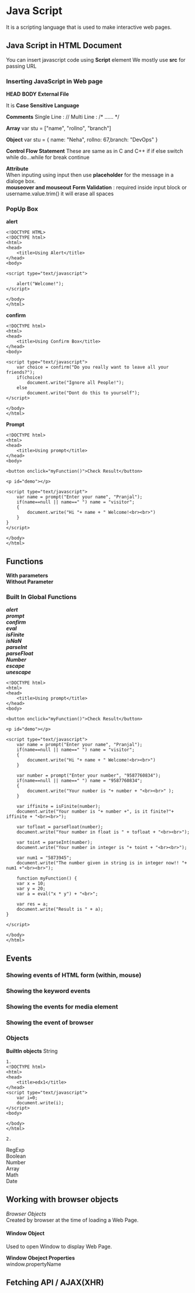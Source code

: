 # Java Script
It is a scripting language that is used to make interactive web pages.

## Java Script in HTML Document
You can insert javascript code using **Script** element
We mostly use **src** for passing URL

### Inserting JavaScript in Web page
**HEAD**
**BODY**
**External File**

It is **Case Sensitive Language**

**Comments**
        Single Line : //
        Multi Line : /* ...... */
        
**Array**
        var stu = ["name", "rollno", "branch"]

**Object**
        var stu = { name: "Neha", rollno: 67,branch: "DevOps" }

**Control Flow Statement**
These are same as in C and C++
if
if else
switch
while
do...while
for
break
continue

**Attribute**<br>
When inputing using input then use **placeholder** for the message in a dialoge box.<br>
**mouseover and mouseout**
**Form Validation** : required inside input block or username.value.trim() it will erase all spaces<br>


### PopUp Box
**alert**
```
<!DOCTYPE HTML>
<!DOCTYPE html>
<html>
<head>
	<title>Using Alert</title>
</head>
<body>

<script type="text/javascript">

	alert("Welcome!");
</script>

</body>
</html>
```

**confirm**
```
<!DOCTYPE html>
<html>
<head>
	<title>Using Confirm Box</title>
</head>
<body>

<script type="text/javascript"> 
	var choice = confirm("Do you really want to leave all your friends?");
	if(choice)
		document.write("Ignore all People!");
	else
		document.write("Dont do this to yourself");
</script>

</body>
</html>
```

**Prompt**
```
<!DOCTYPE html>
<html>
<head>
	<title>Using prompt</title>
</head>
<body>

<button onclick="myFunction()">Check Result</button>

<p id="demo"></p>

<script type="text/javascript">
	var name = prompt("Enter your name", "Pranjal");
	if(name==null || name==" ") name = "visitor";
	{
		document.write("Hi "+ name + " Welcome!<br><br>")
	}
}
</script>

</body>
</html>
```

## Functions
**With parameters** <br /> 
**Without Parameter** <br /> 

### Built In Global Functions

***alert <br /> 
prompt <br /> 
confirm <br /> 
eval <br /> 
isFinite <br /> 
isNaN <br /> 
parseInt <br /> 
parseFloat <br /> 
Number <br /> 
escape <br /> 
unescape***

```
<!DOCTYPE html>
<html>
<head>
	<title>Using prompt</title>
</head>
<body>

<button onclick="myFunction()">Check Result</button>

<p id="demo"></p>

<script type="text/javascript">
	var name = prompt("Enter your name", "Pranjal");
	if(name==null || name==" ") name = "visitor";
	{
		document.write("Hi "+ name + " Welcome!<br><br>")
	}

	var number = prompt("Enter your number", "9587760834");
	if(name==null || name==" ") name = "9587760834";
	{
		document.write("Your number is "+ number + "<br><br>" );
	}

	var iffinite = isFinite(number);
	document.write("Your number is "+ number +", is it finite?"+ iffinite + "<br><br>");

	var tofloat = parseFloat(number);
	document.write("Your number in float is " + tofloat + "<br><br>");

	var toint = parseInt(number);
	document.write("Your number in integer is "+ toint + "<br><br>");

	var num1 = "5873945";
	document.write("The number given in string is in integer now!! "+ num1 +"<br><br>");

	function myFunction() {
	var x = 10;
	var y = 20;
	var a = eval("x * y") + "<br>";

	var res = a;
	document.write("Result is " + a);
}

</script>

</body>
</html>
```

## Events
### Showing events of HTML form (within, mouse)
### Showing the keyword events
### Showing the events for media element
### Showing the event of browser


### Objects

**BuiltIn objects**
String<br>
```
1.
<!DOCTYPE html>
<html>
<head>
	<title>edx1</title>
</head>
<script type="text/javascript">
	var i=0;
	document.write(i);
</script>
<body>

</body>
</html>

2.

```
RegExp<br>
Boolean<br>
Number<br>
Array<br>
Math<br>
Date<br>

## Working with browser objects
*Browser Objects*<br>
Created by browser at the time of loading a Web Page.

#### Window Object
Used to open Window to display Web Page.

**Window  Obeject Properties**<br>
window.propertyName

## Fetching API / AJAX(XHR)







